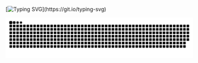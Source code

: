[![Typing SVG](https://readme-typing-svg.herokuapp.com?color=%2336BCF7&lines=Hello+there!)](https://git.io/typing-svg)

<div align="center">
<picture>
  <source media="(prefers-color-scheme: dark)" srcset="https://raw.githubusercontent.com/just-yagodkin/just-yagodkin/output/github-contribution-grid-snake-dark.svg">
  <source media="(prefers-color-scheme: light)" srcset="https://raw.githubusercontent.com/just-yagodkin/just-yagodkin/output/github-contribution-grid-snake.svg">
  <img alt="github contribution grid snake animation" src="https://raw.githubusercontent.com/just-yagodkin/just-yagodkin/output/github-contribution-grid-snake.svg">
</picture>
</div>

<!--
**just-yagodkin/just-yagodkin** is a ✨ _special_ ✨ repository because its `README.md` (this file) appears on your GitHub profile.

Here are some ideas to get you started:

- 🔭 I’m currently working on ...
- 🌱 I’m currently learning ...
- 👯 I’m looking to collaborate on ...
- 🤔 I’m looking for help with ...
- 💬 Ask me about ...
- 📫 How to reach me: ...
- 😄 Pronouns: ...
- ⚡ Fun fact: ...
-->

